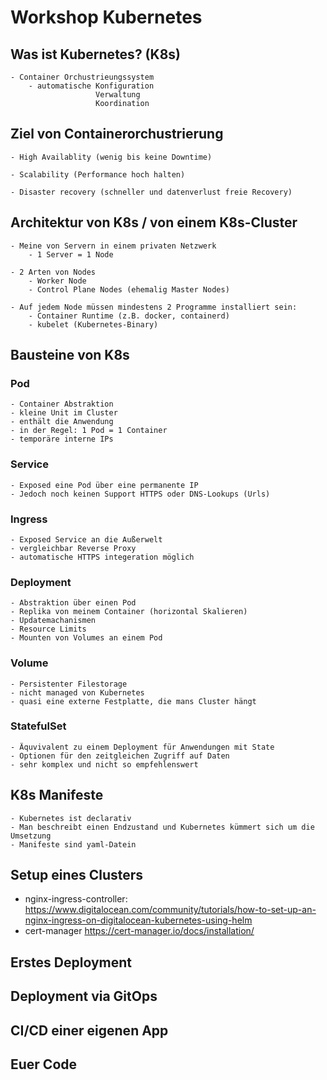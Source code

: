 # Workshop Kubernetes

## Was ist Kubernetes? (K8s)
    - Container Orchustrieungssystem
        - automatische Konfiguration
                       Verwaltung
                       Koordination

## Ziel von Containerorchustrierung
    - High Availablity (wenig bis keine Downtime)

    - Scalability (Performance hoch halten)

    - Disaster recovery (schneller und datenverlust freie Recovery)

## Architektur von K8s / von einem K8s-Cluster
    - Meine von Servern in einem privaten Netzwerk
        - 1 Server = 1 Node
    
    - 2 Arten von Nodes
        - Worker Node
        - Control Plane Nodes (ehemalig Master Nodes)
    
    - Auf jedem Node müssen mindestens 2 Programme installiert sein:
        - Container Runtime (z.B. docker, containerd)
        - kubelet (Kubernetes-Binary)

## Bausteine von K8s

### Pod
    - Container Abstraktion
    - kleine Unit im Cluster
    - enthält die Anwendung
    - in der Regel: 1 Pod = 1 Container
    - temporäre interne IPs

### Service
    - Exposed eine Pod über eine permanente IP
    - Jedoch noch keinen Support HTTPS oder DNS-Lookups (Urls)

### Ingress
    - Exposed Service an die Außerwelt
    - vergleichbar Reverse Proxy
    - automatische HTTPS integeration möglich

### Deployment
    - Abstraktion über einen Pod
    - Replika von meinem Container (horizontal Skalieren)
    - Updatemachanismen
    - Resource Limits
    - Mounten von Volumes an einem Pod

### Volume
    - Persistenter Filestorage
    - nicht managed von Kubernetes
    - quasi eine externe Festplatte, die mans Cluster hängt

### StatefulSet
    - Äquvivalent zu einem Deployment für Anwendungen mit State
    - Optionen für den zeitgleichen Zugriff auf Daten
    - sehr komplex und nicht so empfehlenswert

## K8s Manifeste
    - Kubernetes ist declarativ
    - Man beschreibt einen Endzustand und Kubernetes kümmert sich um die Umsetzung
    - Manifeste sind yaml-Datein

## Setup eines Clusters

- nginx-ingress-controller:
https://www.digitalocean.com/community/tutorials/how-to-set-up-an-nginx-ingress-on-digitalocean-kubernetes-using-helm
- cert-manager
  https://cert-manager.io/docs/installation/

## Erstes Deployment

## Deployment via GitOps

## CI/CD einer eigenen App

## Euer Code
